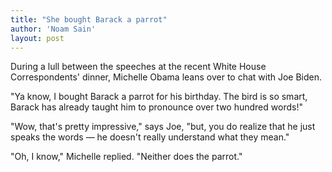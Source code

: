 ```yaml
---
title: "She bought Barack a parrot"
author: 'Noam Sain'
layout: post
---
```


During a lull between the speeches at the recent White House Correspondents' dinner, Michelle Obama leans over to chat with Joe Biden.

"Ya know, I bought Barack a parrot for his birthday. The bird is so smart, Barack has already taught him to pronounce over two hundred words!"

"Wow, that's pretty impressive," says Joe, "but, you do realize that he just speaks the words — he doesn't really understand what they mean."

"Oh, I know," Michelle replied. "Neither does the parrot."